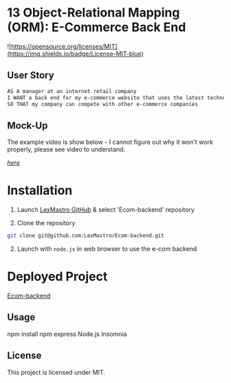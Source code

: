 # 13 Object-Relational Mapping (ORM): E-Commerce Back End

![https://opensource.org/licenses/MIT](https://img.shields.io/badge/License-MIT-blue)

## User Story

```md
AS A manager at an internet retail company
I WANT a back end for my e-commerce website that uses the latest technologies
SO THAT my company can compete with other e-commerce companies
```

## Mock-Up

The example video is show below - I cannot figure out why it won't work properly, please see video to understand.

[_here_](https://vimeo.com/649295279)

# Installation
1. Launch [LexMastro GitHub](https://github.com/LexMastro/) & select 'Ecom-backend' repository

2. Clone the repository 
```bash
git clone git@github.com:LexMastro/Ecom-backend.git
```
2. Launch with `node.js` in web browser to use the e-com backend

# Deployed Project
[Ecom-backend](https://github.com/LexMastro/Ecom-backend)

## Usage
npm install
npm express
Node.js
Insomnia

## License
This project is licensed under MIT.